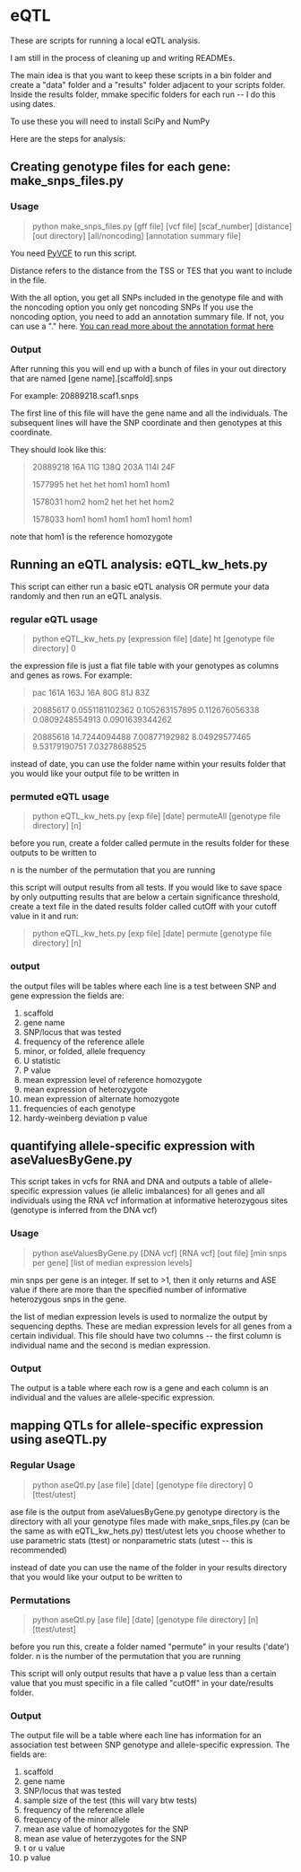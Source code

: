 # eQTL

These are scripts for running a local eQTL analysis. 

I am still in the process of cleaning up and writing READMEs.

The main idea is that you want to keep these scripts in a bin folder and create a "data" folder and a "results" folder adjacent to your scripts folder. Inside the results folder, mmake specific folders for each run -- I do this using dates.

To use these you will need to install SciPy and NumPy

Here are the steps for analysis:
## Creating genotype files for each gene: make_snps_files.py

### Usage
> python make_snps_files.py [gff file] [vcf file] [scaf_number] [distance] [out directory] [all/noncoding] [annotation summary file]

You need [PyVCF](https://github.com/jamescasbon/PyVCF) to run this script.

Distance refers to the distance from the TSS or TES that you want to include in the file.

With the all option, you get all SNPs included in the genotype file and with the noncoding option you only get noncoding SNPs If you use the noncoding option, you need to add an annotation summary file. If not, you can use a "." here. [You can read more about the annotation format here](http://www.genomicconflict.com/wiki/index.php?title=Roberts_Annotations)

### Output
After running this  you will end up with a bunch of files in your out directory that are named [gene name].[scaffold].snps 

For example: 20889218.scaf1.snps

The first line of this file will have the gene name and all the individuals. The subsequent lines will have the SNP coordinate and then genotypes at this coordinate.

They should look like this:

>20889218	16A	11G	138Q	203A	114I	24F
>
>1577995	het	het	het	hom1	hom1	hom1
>
>1578031	hom2	hom2	het	het	het	hom2
>
>1578033	hom1	hom1	hom1	hom1	hom1	hom1

note that hom1 is the reference homozygote

## Running an eQTL analysis: eQTL_kw_hets.py

This script can either run a basic eQTL analysis OR permute your data randomly and then run an eQTL analysis.

### regular eQTL usage

> python eQTL_kw_hets.py [expression file] [date] ht [genotype file directory] 0

the expression file is just a flat file table with your genotypes as columns and genes as rows. For example:

>pac     161A    163J    16A     80G     81J     83Z

>20885617        0.0551181102362 0.105263157895  0.112676056338  0.0809248554913 0.0901639344262 

>20885618        14.7244094488   7.00877192982   8.04929577465   9.53179190751   7.03278688525   


instead of date, you can use the folder name within your results folder that you would like your output file to be written in

### permuted eQTL usage

> python eQTL_kw_hets.py [exp file] [date] permuteAll [genotype file directory] [n]

before you run, create a folder called permute in the results folder for these outputs to be written to

n is the number of the permutation that you are running 

this script will output results from all tests. If you would like to save space by only outputting results that are below a certain significance threshold, create a text file in the dated results folder called cutOff with your cutoff value in it and run:

> python eQTL_kw_hets.py [exp file] [date] permute [genotype file directory] [n]


### output

the output files will be tables where each line is a test between SNP and gene expression the fields are:

1. scaffold
2. gene name
3. SNP/locus that was tested
4. frequency of the reference allele
5. minor, or folded, allele frequency
6. U statistic
7. P value
8. mean expression level of reference homozygote
9. mean expression of heterozygote
10. mean expression of alternate homozygote
11. frequencies of each genotype
12. hardy-weinberg deviation p value



## quantifying allele-specific expression with aseValuesByGene.py

This script takes in vcfs for RNA and DNA and outputs a table of allele-specific expression values (ie allelic imbalances) for all genes and all individuals using the RNA vcf information at informative heterozygous sites (genotype is inferred from the DNA vcf)

### Usage
>python aseValuesByGene.py [DNA vcf] [RNA vcf] [out file] [min snps per gene] [list of median expression levels]

min snps per gene is an integer. If set to >1, then it only returns and ASE value if there are more than the specified number of informative heterozygous snps in the gene.

the list of median expression levels is used to normalize the output by sequencing depths. These are median expression levels for all genes from a certain individual. This file should have two columns -- the first column is individual name and the second is median expression.

### Output
The output is a table where each row is a gene and each column is an individual and the values are allele-specific expression. 

## mapping QTLs for allele-specific expression using aseQTL.py

### Regular Usage

> python aseQtl.py [ase file] [date] [genotype file directory] 0 [ttest/utest]

ase file is the output from aseValuesByGene.py
genotype directory is the directory with all your genotype files made with make_snps_files.py (can be the same as with eQTL_kw_hets.py)
ttest/utest lets you choose whether to use parametric stats (ttest) or nonparametric stats (utest -- this is recommended)

instead of date you can use the name of the folder in your results directory that you would like your output to be written to

### Permutations

> python aseQtl.py [ase file] [date] [genotype file directory] [n] [ttest/utest]

before you run this, create a folder named "permute" in your results ('date') folder.
n is the number of the permutation that you are running

This script will only output results that have a p value less than a certain value that you must specific in a file called "cutOff" in your date/results folder.

### Output

The output file will be a table where each line has information for an association test between SNP genotype and allele-specific expression. The fields are:

1. scaffold	
2. gene name	
3. SNP/locus that was tested	
4. sample size of the test (this will vary btw tests)
5. frequency of the reference allele	
6. frequency of the minor allele	
7. mean ase value of homozygotes for the SNP
8. mean ase value of heterzygotes for the SNP
9. t or u value
10. p value


